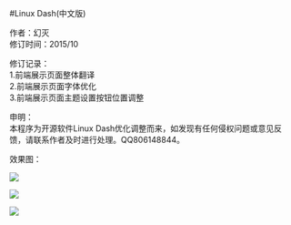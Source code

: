 #Linux Dash(中文版)

作者：幻灭</br>
修订时间：2015/10</br>

修订记录：</br>
1.前端展示页面整体翻译</br>
2.前端展示页面字体优化</br>
3.前端展示页面主题设置按钮位置调整</br>

申明：</br>
本程序为开源软件Linux Dash优化调整而来，如发现有任何侵权问题或意见反馈，请联系作者及时进行处理。QQ806148844。

效果图：</br>

![](http://www.yunweijob.com/dashimg/dash1.png)</br>

![](http://www.yunweijob.com/dashimg/dash2.png)</br>

![](http://www.yunweijob.com/dashimg/dash3.png)</br>



